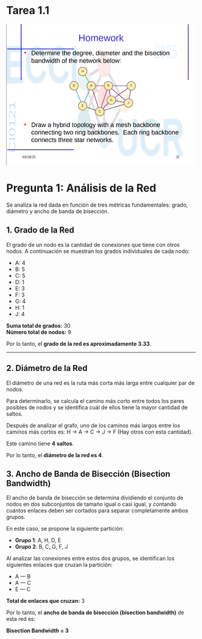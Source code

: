 # Tarea 1.1
![Tarea1.1](../Images/tarea1.1.png)


# Pregunta 1: Análisis de la Red

Se analiza la red dada en función de tres métricas fundamentales: grado, diámetro y ancho de banda de bisección.

## 1. Grado de la Red

El grado de un nodo es la cantidad de conexiones que tiene con otros nodos. A continuación se muestran los grados individuales de cada nodo:

- A: 4  
- B: 5  
- C: 5  
- D: 1  
- E: 3  
- F: 3  
- G: 4  
- H: 1  
- J: 4  

**Suma total de grados:** 30  
**Número total de nodos:** 9

Por lo tanto, el **grado de la red es aproximadamente 3.33**.

---
## 2. Diámetro de la Red

El diámetro de una red es la ruta más corta más larga entre cualquier par de nodos.

Para determinarlo, se calcula el camino más corto entre todos los pares posibles de nodos y se identifica cuál de ellos tiene la mayor cantidad de saltos.

Después de analizar el grafo, uno de los caminos más largos entre los caminos más cortos es: H → A → C → J → F (Hay otros con esta cantidad).


Este camino tiene **4 saltos**.

Por lo tanto, el **diámetro de la red es 4**.

## 3. Ancho de Banda de Bisección (Bisection Bandwidth)

El ancho de banda de bisección se determina dividiendo el conjunto de nodos en dos subconjuntos de tamaño igual o casi igual, y contando cuántos enlaces deben ser cortados para separar completamente ambos grupos.

En este caso, se propone la siguiente partición:

- **Grupo 1**: A, H, D, E  
- **Grupo 2**: B, C, G, F, J

Al analizar las conexiones entre estos dos grupos, se identifican los siguientes enlaces que cruzan la partición:

- A — B  
- A — C  
- E — C

**Total de enlaces que cruzan:** 3

Por lo tanto, el **ancho de banda de bisección (bisection bandwidth)** de esta red es:

**Bisection Bandwidth = 3**


